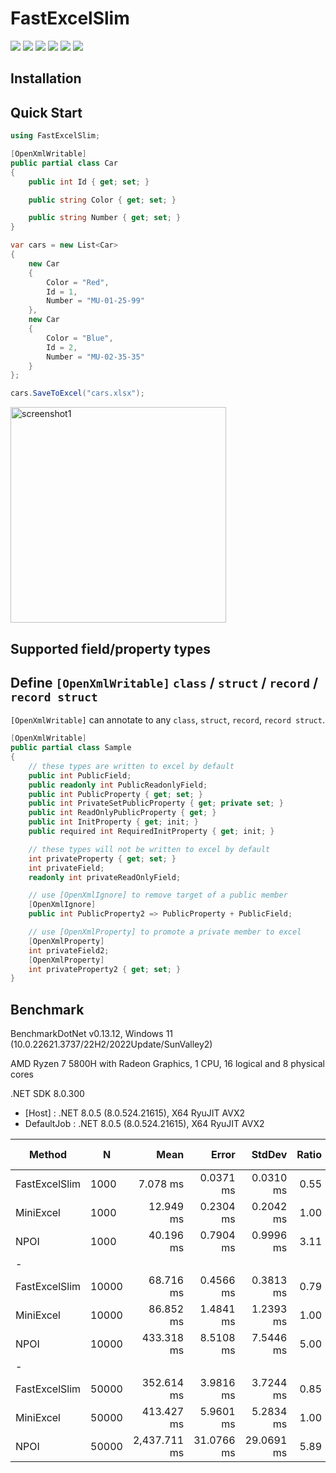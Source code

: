 # FastExcelSlim

![](https://img.shields.io/github/repo-size/gaodayihao/FastExcelSlim?color=green)
![](https://img.shields.io/github/languages/top/gaodayihao/FastExcelSlim)
![](https://img.shields.io/github/license/gaodayihao/FastExcelSlim)
![](https://img.shields.io/github/v/tag/gaodayihao/FastExcelSlim)
![](https://img.shields.io/github/issues/gaodayihao/FastExcelSlim)
![](https://img.shields.io/github/stars/gaodayihao/FastExcelSlim?style=social)

Installation
---


Quick Start
---
```csharp
using FastExcelSlim;

[OpenXmlWritable]
public partial class Car
{
    public int Id { get; set; }

    public string Color { get; set; }

    public string Number { get; set; }
}

var cars = new List<Car>
{
    new Car
    {
        Color = "Red",
        Id = 1,
        Number = "MU-01-25-99"
    },
    new Car
    {
        Color = "Blue",
        Id = 2,
        Number = "MU-02-35-35"
    }
};

cars.SaveToExcel("cars.xlsx");
```
<img width="345" alt="screenshot1" src="https://github.com/gaodayihao/FastExcelSlim/assets/1639892/d355efc0-133a-411f-99f5-e8227efacfeb">


Supported field/property types
---


Define `[OpenXmlWritable]` `class` / `struct` / `record` / `record struct`
---
`[OpenXmlWritable]` can annotate to any `class`, `struct`, `record`, `record struct`. 
```csharp
[OpenXmlWritable]
public partial class Sample
{
    // these types are written to excel by default
    public int PublicField;
    public readonly int PublicReadonlyField;
    public int PublicProperty { get; set; }
    public int PrivateSetPublicProperty { get; private set; }
    public int ReadOnlyPublicProperty { get; }
    public int InitProperty { get; init; }
    public required int RequiredInitProperty { get; init; }

    // these types will not be written to excel by default
    int privateProperty { get; set; }
    int privateField;
    readonly int privateReadOnlyField;

    // use [OpenXmlIgnore] to remove target of a public member
    [OpenXmlIgnore]
    public int PublicProperty2 => PublicProperty + PublicField;

    // use [OpenXmlProperty] to promote a private member to excel
    [OpenXmlProperty]
    int privateField2;
    [OpenXmlProperty]
    int privateProperty2 { get; set; }
}
```

Benchmark
---
BenchmarkDotNet v0.13.12, Windows 11 (10.0.22621.3737/22H2/2022Update/SunValley2)

AMD Ryzen 7 5800H with Radeon Graphics, 1 CPU, 16 logical and 8 physical cores

.NET SDK 8.0.300
  - [Host]     : .NET 8.0.5 (8.0.524.21615), X64 RyuJIT AVX2
  - DefaultJob : .NET 8.0.5 (8.0.524.21615), X64 RyuJIT AVX2


| Method        | N     | Mean         | Error      | StdDev     | Ratio | RatioSD | Gen0        | Gen1       | Gen2      | Allocated | Alloc Ratio |
|-------------- |------ |-------------:|-----------:|-----------:|------:|--------:|------------:|-----------:|----------:|----------:|------------:|
| FastExcelSlim | 1000  |     7.078 ms |  0.0371 ms |  0.0310 ms |  0.55 |    0.01 |    484.3750 |   484.3750 |  484.3750 |   2.01 MB |        0.09 |
| MiniExcel     | 1000  |    12.949 ms |  0.2304 ms |  0.2042 ms |  1.00 |    0.00 |   2062.5000 |  1625.0000 | 1531.2500 |   22.4 MB |        1.00 |
| NPOI          | 1000  |    40.196 ms |  0.7904 ms |  0.9996 ms |  3.11 |    0.09 |   2600.0000 |  1400.0000 |  800.0000 |  20.31 MB |        0.91 |
|             - |       |              |            |            |       |         |             |            |           |           |             |
| FastExcelSlim | 10000 |    68.716 ms |  0.4566 ms |  0.3813 ms |  0.79 |    0.01 |    250.0000 |   250.0000 |  250.0000 |     16 MB |        0.24 |
| MiniExcel     | 10000 |    86.852 ms |  1.4841 ms |  1.2393 ms |  1.00 |    0.00 |   7250.0000 |  1250.0000 | 1250.0000 |     66 MB |        1.00 |
| NPOI          | 10000 |   433.318 ms |  8.5108 ms |  7.5446 ms |  5.00 |    0.12 |  21000.0000 |  8000.0000 | 1000.0000 | 204.23 MB |        3.09 |
|             - |       |              |            |            |       |         |             |            |           |           |             |
| FastExcelSlim | 50000 |   352.614 ms |  3.9816 ms |  3.7244 ms |  0.85 |    0.01 |           - |          - |         - |  64.21 MB |        0.24 |
| MiniExcel     | 50000 |   413.427 ms |  5.9601 ms |  5.2834 ms |  1.00 |    0.00 |  31000.0000 |          - |         - | 265.95 MB |        1.00 |
| NPOI          | 50000 | 2,437.711 ms | 31.0766 ms | 29.0691 ms |  5.89 |    0.11 | 108000.0000 | 34000.0000 | 4000.0000 | 996.55 MB |        3.75 |
